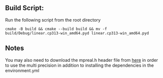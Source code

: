 ## Build Script:

Run the following script from the root directory

`cmake -B build && cmake --build build && mv -f build/Debug/linear.cp313-win_amd64.pyd linear.cp313-win_amd64.pyd`

## Notes

You may also need to download the mpreal.h header file from [here](https://github.com/advanpix/mpreal/blob/master/mpreal.h) in order to use the multi precision in addition to installing the dependencies in the environment.yml
